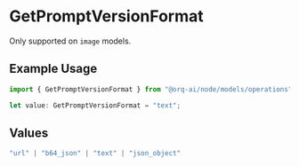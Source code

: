 # GetPromptVersionFormat

Only supported on `image` models.

## Example Usage

```typescript
import { GetPromptVersionFormat } from "@orq-ai/node/models/operations";

let value: GetPromptVersionFormat = "text";
```

## Values

```typescript
"url" | "b64_json" | "text" | "json_object"
```